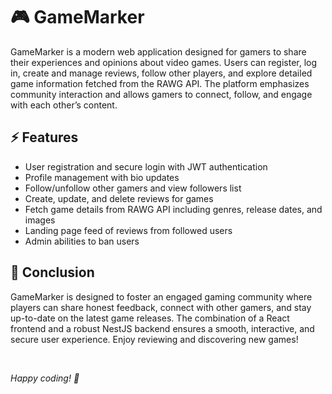 # 🎮 GameMarker

GameMarker is a modern web application designed for gamers to share their experiences and opinions about video games. Users can register, log in, create and manage reviews, follow other players, and explore detailed game information fetched from the RAWG API. The platform emphasizes community interaction and allows gamers to connect, follow, and engage with each other’s content.

## ⚡ Features

- User registration and secure login with JWT authentication
- Profile management with bio updates
- Follow/unfollow other gamers and view followers list
- Create, update, and delete reviews for games
- Fetch game details from RAWG API including genres, release dates, and images
- Landing page feed of reviews from followed users
- Admin abilities to ban users

## 📝 Conclusion

GameMarker is designed to foster an engaged gaming community where players can share honest feedback, connect with other gamers, and stay up-to-date on the latest game releases. The combination of a React frontend and a robust NestJS backend ensures a smooth, interactive, and secure user experience. Enjoy reviewing and discovering new games!

<br>

_Happy coding! 🚀_
